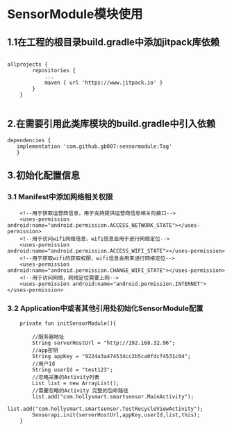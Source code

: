 # SensorModule模块使用

## 1.1在工程的根目录build.gradle中添加jitpack库依赖

````

allprojects {
		repositories {
			...
			maven { url 'https://www.jitpack.io' }
		}
	}
	
````

## 2.在需要引用此类库模块的build.gradle中引入依赖

 ````
dependencies {
	implementation 'com.github.gb007:sensormodule:Tag'
	}

````

## 3.初始化配置信息


### 3.1 Manifest中添加网络相关权限

````
    <!--用于获取运营商信息，用于支持提供运营商信息相关的接口-->
    <uses-permission android:name="android.permission.ACCESS_NETWORK_STATE"></uses-permission>
    <!--用于访问wifi网络信息，wifi信息会用于进行网络定位-->
    <uses-permission android:name="android.permission.ACCESS_WIFI_STATE"></uses-permission>
    <!--用于获取wifi的获取权限，wifi信息会用来进行网络定位-->
    <uses-permission android:name="android.permission.CHANGE_WIFI_STATE"></uses-permission>
    <!--用于访问网络，网络定位需要上网-->
    <uses-permission android:name="android.permission.INTERNET"></uses-permission>

````


### 3.2 Application中或者其他引用处初始化SensorModule配置

````
    private fun initSensorModule(){
    
        //服务器地址
        String serverHostUrl = "http://192.168.32.96";
        //app密钥
        String appKey = "9224a3a474534cc2b5ca0fdcf4531c04";
        //用户Id
        String userId = "test123";
        //忽略采集的Activity列表
        List list = new ArrayList();
        //需要忽略的Activity 完整的包命路径
        list.add("com.hollysmart.smartsensor.MainActivity");
        list.add("com.hollysmart.smartsensor.TestRecycleViewActivity");
        Sensorapi.init(serverHostUrl,appKey,userId,list,this);
    }

````

